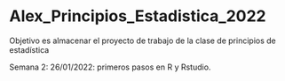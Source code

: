 # Alex_Principios_Estadistica_2022
Objetivo es almacenar el proyecto de trabajo de la clase de principios de estadística  

Semana 2: 26/01/2022: primeros pasos en R y Rstudio.
